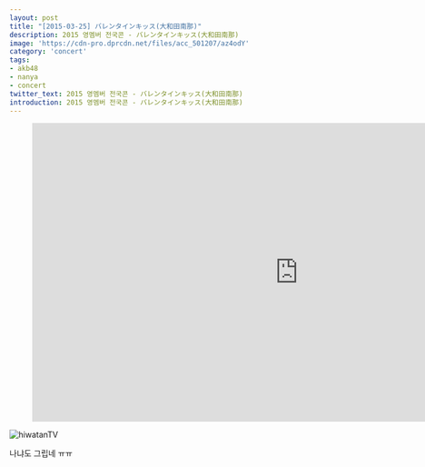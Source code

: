 ```yaml
---
layout: post
title: "[2015-03-25] バレンタインキッス(大和田南那)"
description: 2015 영멤버 전국콘 - バレンタインキッス(大和田南那)
image: 'https://cdn-pro.dprcdn.net/files/acc_501207/az4odY'
category: 'concert'
tags:
- akb48
- nanya
- concert
twitter_text: 2015 영멤버 전국콘 - バレンタインキッス(大和田南那)
introduction: 2015 영멤버 전국콘 - バレンタインキッス(大和田南那)
---
```

<figure class="video_container">
<iframe width="936" height="526" src="https://serviceapi.nmv.naver.com/flash/convertIframeTag.nhn?vid=A40BB60487D71FCD8016F6CFF91B91F7AAEC&outKey=V127cdf63a0afceef592e757bd6f9e80411aab3c6f6c8f2dbf1de757bd6f9e80411aa" frameborder="no" scrolling="no"></iframe>
</figure>

<img itemprop="image" src="https://66.media.tumblr.com/25cfaa27a5f3847deb670d329c0d6795/tumblr_nkucuclLeo1u14m77o1_400.gif" alt="hiwatanTV">

나냐도 그립네 ㅠㅠ<br>
